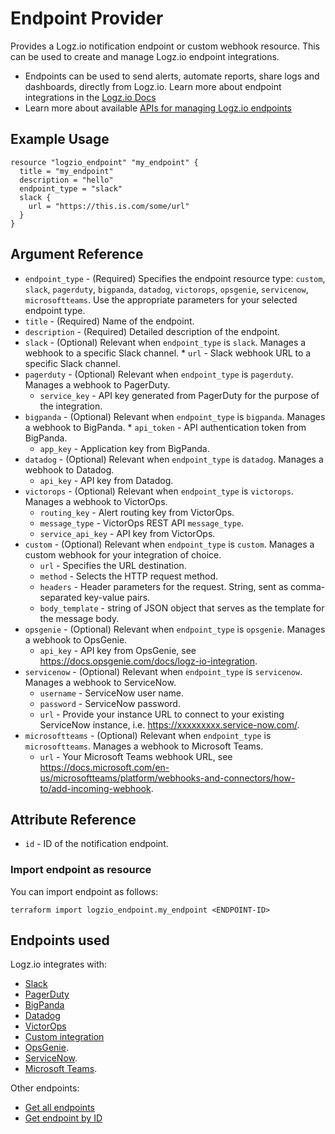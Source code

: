 # Endpoint Provider

Provides a Logz.io notification endpoint or custom webhook resource. This can be used to create and manage Logz.io endpoint integrations.

* Endpoints can be used to send alerts, automate reports, share logs and dashboards, directly from Logz.io. Learn more about endpoint integrations in the [Logz.io Docs](https://docs.logz.io/user-guide/integrations/endpoints.html)
* Learn more about available [APIs for managing Logz.io endpoints](https://docs.logz.io/api/#tag/Manage-notification-endpoints)

## Example Usage

```hcl
resource "logzio_endpoint" "my_endpoint" {
  title = "my_endpoint"
  description = "hello"
  endpoint_type = "slack"
  slack {
    url = "https://this.is.com/some/url"
  }
}
```


## Argument Reference

* `endpoint_type` - (Required) Specifies the endpoint resource type: `custom`, `slack`, `pagerduty`, `bigpanda`, `datadog`, `victorops`, `opsgenie`, `servicenow`, `microsoftteams`. Use the appropriate parameters for your selected endpoint type.
* `title` - (Required) Name of the endpoint.
* `description` - (Required) Detailed description of the endpoint.
* `slack` - (Optional) Relevant when `endpoint_type` is `slack`. Manages a webhook to a specific Slack channel.
	  * `url` - Slack webhook URL to a specific Slack channel.
* `pagerduty` - (Optional) Relevant when `endpoint_type` is `pagerduty`. Manages a webhook to PagerDuty.
	* `service_key` - API key generated from PagerDuty for the purpose of the integration.
* `bigpanda` - (Optional) Relevant when `endpoint_type` is `bigpanda`. Manages a webhook to BigPanda.
	  * `api_token` - API authentication token from BigPanda.
  	* `app_key` - Application key from BigPanda.
* `datadog` - (Optional) Relevant when `endpoint_type` is `datadog`. Manages a webhook to Datadog.
  	* `api_key` - API key from Datadog.
* `victorops` - (Optional) Relevant when `endpoint_type` is `victorops`. Manages a webhook to VictorOps.
  * `routing_key` - Alert routing key from VictorOps.
  * `message_type` - VictorOps REST API `message_type`.
  * `service_api_key` - API key from VictorOps.
* `custom` - (Optional) Relevant when `endpoint_type` is `custom`. Manages a custom webhook for your integration of choice.
    * `url` - Specifies the URL destination.
    * `method` - Selects the HTTP request method.
    * `headers` - Header parameters for the request. String, sent as comma-separated key-value pairs.
    * `body_template` - string of JSON object that serves as the template for the message body.
* `opsgenie` - (Optional) Relevant when `endpoint_type` is `opsgenie`. Manages a webhook to OpsGenie.
    * `api_key` - API key from OpsGenie, see https://docs.opsgenie.com/docs/logz-io-integration.
* `servicenow` - (Optional) Relevant when `endpoint_type` is `servicenow`. Manages a webhook to ServiceNow.
    * `username` - ServiceNow user name.
    * `password` - ServiceNow password.
    * `url` - Provide your instance URL to connect to your existing ServiceNow instance, i.e. https://xxxxxxxxx.service-now.com/.
* `microsoftteams` - (Optional) Relevant when `endpoint_type` is `microsoftteams`. Manages a webhook to Microsoft Teams.
    * `url` - Your Microsoft Teams webhook URL, see https://docs.microsoft.com/en-us/microsoftteams/platform/webhooks-and-connectors/how-to/add-incoming-webhook.

## Attribute Reference

* `id` - ID of the notification endpoint.

### Import endpoint as resource

You can import endpoint as follows:

```
terraform import logzio_endpoint.my_endpoint <ENDPOINT-ID>
```

## Endpoints used

Logz.io integrates with:
* [Slack](https://docs.logz.io/api/#operation/createSlack)
* [PagerDuty](https://docs.logz.io/api/#operation/createPagerDuty)
* [BigPanda](https://docs.logz.io/api/#operation/createBigPanda)
* [Datadog](https://docs.logz.io/api/#operation/createDataDog)
* [VictorOps](https://docs.logz.io/api/#operation/createVictorops)
* [Custom integration](https://docs.logz.io/api/#operation/createCustom)
* [OpsGenie](https://docs.logz.io/api/#operation/createOpsGenie).
* [ServiceNow](https://docs.logz.io/api/#operation/createServiceNow).
* [Microsoft Teams](https://docs.logz.io/api/#operation/createMicrosoftTeams).

Other endpoints:
* [Get all endpoints](https://docs.logz.io/api/#operation/getAllEndpoints)
* [Get endpoint by ID](https://docs.logz.io/api/#operation/getEndpointById)